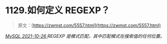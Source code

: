 <!--yml
category: 未分类
date: 0001-01-01 00:00:00
-->

# 1129.如何定义 REGEXP？

> 原文：[https://zwmst.com/5557.html](https://zwmst.com/5557.html)

   [ *MySQL* ](https://zwmst.com/mysql)*[ <time datetime="2021-10-27T00:33:02+08:00"> 2021-10-26 </time> ](https://zwmst.com/5557.html)  REGEXP 是模式匹配，其中匹配模式在搜索值的任何位置。*